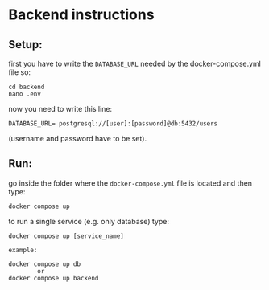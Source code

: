 # Backend instructions

## Setup:

first you have to write the `DATABASE_URL` needed by the docker-compose.yml file so:

```
cd backend
nano .env
```

now you need to write this line:

```
DATABASE_URL= postgresql://[user]:[password]@db:5432/users

```

(username and password have to be set).

## Run:

go inside the folder where the `docker-compose.yml` file is located and then type:

```
docker compose up
```

to run a single service (e.g. only database) type:

```
docker compose up [service_name]

example:

docker compose up db
        or
docker compose up backend
```